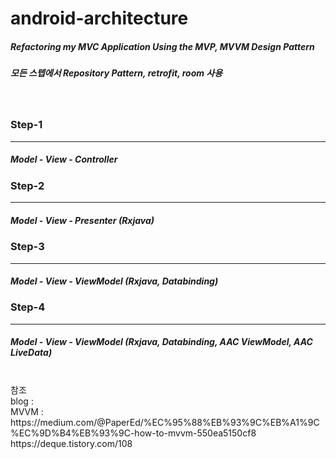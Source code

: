 # android-architecture

##### Refactoring my MVC Application Using the MVP, MVVM Design Pattern
##### 모든 스텝에서 Repository Pattern, retrofit, room 사용
<br>

### Step-1

------------
##### Model - View - Controller


### Step-2

------------
##### Model - View - Presenter (Rxjava)

### Step-3

------------
#####  Model - View - ViewModel (Rxjava, Databinding)

### Step-4
------------
#####  Model - View - ViewModel (Rxjava, Databinding, AAC ViewModel, AAC LiveData)
<br>
참조 
<br>
blog : 
<br>
MVVM : https://medium.com/@PaperEd/%EC%95%88%EB%93%9C%EB%A1%9C%EC%9D%B4%EB%93%9C-how-to-mvvm-550ea5150cf8
<br>https://deque.tistory.com/108
